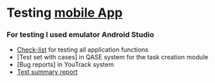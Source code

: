 # Testing [mobile App](https://drive.google.com/file/d/1IkqWnm6z293ETG0MdveKTjrsrWd7WQHz/view?usp=sharing) 
### For testing I used emulator Android Studio
- [Check-list](https://docs.google.com/spreadsheets/d/1PwhHaBWOQoOT4UiLLpkN_6VdFh5FpUuRiaAi8L2nNwY/edit?usp=sharing) for testing all application functions
- [Test set with cases] in QASE system for the task creation module
- [Bug reports] in YouTrack system
- [Test summary report](https://docs.google.com/document/d/1MmFNwHNikI-VKLkMBOvJVC-ZCYfaLXet_3L4Rq0Lw9Y/edit?usp=sharing)
